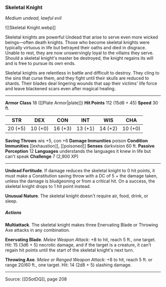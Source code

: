 ### Skeletal Knight
_Medium undead, lawful evil_

![[Skeletal Knight.webp]]

Skeletal knights are powerful Undead that arise to serve even more wicked beings—often death knights. Those who become skeletal knights were typically virtuous in life but betrayed their oaths and died in disgrace. Unable to rest, they are now unswervingly loyal to the villains they serve. Should a skeletal knight's master be destroyed, the knight regains its will and is free to pursue its own ends.

Skeletal knights are relentless in battle and difficult to destroy. They cling to the sins that curse them, and they fight until their skulls are reduced to shards. Their blades deal lingering wounds that sap their victims' life force and leave blackened scars even after magical healing.




---

**Armor Class** 18 ([[Plate Armor|plate]])
**Hit Points** 112 (15d8 + 45)
**Speed** 30 ft.

| STR     | DEX     | CON     | INT     | WIS     | CHA     |
|---------|---------|---------|---------|---------|---------|
| 20 (+5) | 10 (+0) | 16 (+3) | 13 (+1) | 14 (+2) | 10 (+0) |

**Saving Throws** wis +5, con +6
**Damage Immunities** poison
**Condition Immunities** [[exhaustion]], [[poisoned]]
**Senses** darkvision 60 ft.
**Passive Perception** 12
**Languages** understands the languages it knew in life but can't speak
**Challenge** 7 (2,900 XP)

---

**Undead Fortitude**. If damage reduces the skeletal knight to 0 hit points, it must make a Constitution saving throw with a DC of 5 + the damage taken, unless the damage is bludgeoning or from a critical hit. On a success, the skeletal knight drops to 1 hit point instead.

**Unusual Nature**. The skeletal knight doesn't require air, food, drink, or sleep.

##### Actions
**Multiattack**. The skeletal knight makes three Enervating Blade or Throwing Axe attacks in any combination.

**Enervating Blade**. _Melee Weapon Attack:_ +8 to hit, reach 5 ft., one target. Hit: 15 (3d6 + 5) necrotic damage, and if the target is a creature, it can't regain hit points until the start of the skeletal knight's next turn.

**Throwing Axe**. _Melee or Ranged Weapon Attack:_ +8 to hit, reach 5 ft. or range 20/60 ft., one target. Hit: 14 (2d8 + 5) slashing damage.


---

Source: [[DSotDQ]], page 208
